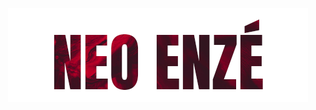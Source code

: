 <p align="center">
  <img src="https://raw.githubusercontent.com/neoenze/neoenze/main/title.png" />
</p>
